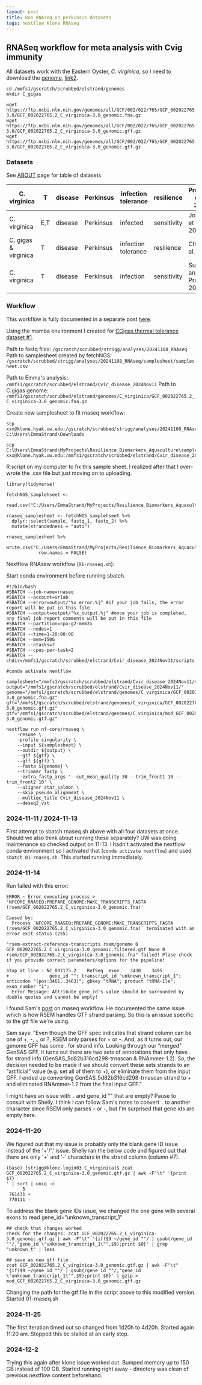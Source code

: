 ```yaml
---
layout: post
title: Run RNAseq on perkinsus datasets
tags: nextflow Klone RNAseq
---
```


## RNASeq workflow for meta analysis with Cvig immunity 

All datasets work with the Eastern Oyster, *C. virginica*, so I need to download the [genome](https://www.ncbi.nlm.nih.gov/datasets/genome/GCF_002022765.2/), [link2](https://ftp.ncbi.nlm.nih.gov/genomes/all/GCF/002/022/765/GCF_002022765.2_C_virginica-3.0/). 

```
cd /mmfs1/gscratch/scrubbed/elstrand/genomes
mkdir C_gigas

wget https://ftp.ncbi.nlm.nih.gov/genomes/all/GCF/002/022/765/GCF_002022765.2_C_virginica-3.0/GCF_002022765.2_C_virginica-3.0_genomic.fna.gz
wget https://ftp.ncbi.nlm.nih.gov/genomes/all/GCF/002/022/765/GCF_002022765.2_C_virginica-3.0/GCF_002022765.2_C_virginica-3.0_genomic.gff.gz
wget https://ftp.ncbi.nlm.nih.gov/genomes/all/GCF/002/022/765/GCF_002022765.2_C_virginica-3.0/GCF_002022765.2_C_virginica-3.0_genomic.gtf.gz
```

### Datasets

See [ABOUT](https://resilience-biomarkers-for-aquaculture.github.io/about/) page for table of datasets  

| C. virginica         | T   | disease | Perkinsus | infection tolerance | resilience  | Proestou et al. 2023       | https://doi.org/10.3389/fgene.2023.1054558        | https://www.ncbi.nlm.nih.gov/sra?LinkName=bioproject_sra_all&from_uid=894694 | SraRunTable.csv    |   |   |
|----------------------|-----|---------|-----------|---------------------|-------------|----------------------------|---------------------------------------------------|------------------------------------------------------------------------------|--------------------|---|---|
| C. virginica         | E,T | disease | Perkinsus | infected            | sensitivity | Johnson et al. 2020        | https://doi.org/10.3389/fmars.2020.00598          | https://www.ncbi.nlm.nih.gov/Traces/study/?acc=SRP246310&o=acc_s%3Aa         | SraRunTable(1).csv |   |   |
| C. gigas & virginica | T   | disease | Perkinsus | infection tolerance | resilience  | Chan et al. 2021           | 10.3389/fgene.2021.795706                         | https://www.ncbi.nlm.nih.gov/Traces/study/?acc=SAMN11031730&o=acc_s%3Aa      | SraRunTable(2).csv |   |   |
| C. virginica         | T   | disease | Perkinsus | infection           | sensitivity | Sullivan and Proestou 2021 | https://doi.org/10.1016/j.aquaculture.2021.736831 | https://www.ncbi.nlm.nih.gov/Traces/study/?acc=SRP301630&o=acc_s%3Aa         | SraRunTable(3).csv |   |   |


### Workflow 

This workflow is fully documented in a separate post [here](https://resilience-biomarkers-for-aquaculture.github.io/ES-RNAseq-pipeline-construction-post/).

Using the mamba environment I created for [CGigas thermal tolerance dataset #1](https://resilience-biomarkers-for-aquaculture.github.io/ES-RNAseq_with_reference_dataset1/). 

Path to fastq files: `/gscratch/scrubbed/strigg/analyses/20241108_RNAseq`   
Path to samplesheet created by fetchNGS: `/gscratch/scrubbed/strigg/analyses/20241108_RNAseq/samplesheet/samplesheet.csv` 

Path to Emma's analysis: `/mmfs1/gscratch/scrubbed/elstrand/Cvir_disease_2024Nov11`
Path to C.gigas genome: `/mmfs1/gscratch/scrubbed/elstrand/genomes/C_virginica/GCF_002022765.2_C_virginica-3.0_genomic.fna.gz`

Create new samplesheet to fit rnaseq workflow: 

```
scp xxx@klone.hyak.uw.edu:/gscratch/scrubbed/strigg/analyses/20241108_RNAseq/samplesheet/samplesheet.csv C:\Users\EmmaStrand\Downloads

scp C:\Users\EmmaStrand\MyProjects\Resilience_Biomarkers_Aquaculture\samplesheet_rnaseq_Cvir_disease_set1.csv xxx@klone.hyak.uw.edu:/mmfs1/gscratch/scrubbed/elstrand/Cvir_disease_2024Nov11/
```

R script on my computer to fix this sample sheet. I realized after that I over-wrote the .csv file but just moving on to uploading.

```
library(tidyverse)

fetchNGS_samplehseet <- 
  read.csv("C:/Users/EmmaStrand/MyProjects/Resilience_Biomarkers_Aquaculture/samplesheet_rnaseq_Cvir_disease_set1.csv") 

rnaseq_samplesheet <- fetchNGS_samplehseet %>%
  dplyr::select(sample, fastq_1, fastq_2) %>%
  mutate(strandedness = "auto")

rnaseq_samplesheet %>% 
  write.csv("C:/Users/EmmaStrand/MyProjects/Resilience_Biomarkers_Aquaculture/samplesheet_rnaseq_Cvir_disease_set1.csv",
            row.names = FALSE)
```


Nextflow RNAsew workflow (`01-rnaseq.sh`):

Start conda environment before running sbatch. 

```
#!/bin/bash
#SBATCH --job-name=rnaseq
#SBATCH --account=srlab
#SBATCH --error=output/"%x_error.%j" #if your job fails, the error report will be put in this file
#SBATCH --output=output/"%x_output.%j" #once your job is completed, any final job report comments will be put in this file
#SBATCH --partition=cpu-g2-mem2x
#SBATCH --nodes=1
#SBATCH --time=1-20:00:00
#SBATCH --mem=150G
#SBATCH --ntasks=7
#SBATCH --cpus-per-task=2
#SBATCH --chdir=/mmfs1/gscratch/scrubbed/elstrand/Cvir_disease_2024Nov11/scripts

#conda activate nextflow

samplesheet="/mmfs1/gscratch/scrubbed/elstrand/Cvir_disease_2024Nov11/samplesheet_rnaseq_Cvir_disease_set1.csv"
output="/mmfs1/gscratch/scrubbed/elstrand/Cvir_disease_2024Nov11/"
genome="/mmfs1/gscratch/scrubbed/elstrand/genomes/C_virginica/GCF_002022765.2_C_virginica-3.0_genomic.fna.gz"
gff="/mmfs1/gscratch/scrubbed/elstrand/genomes/C_virginica/GCF_002022765.2_C_virginica-3.0_genomic.gff.gz"
gtf="/mmfs1/gscratch/scrubbed/elstrand/genomes/C_virginica/mod_GCF_002022765.2_C_virginica-3.0_genomic.gtf.gz"

nextflow run nf-core/rnaseq \
    -resume \
    -profile singularity \
    --input ${samplesheet} \
    --outdir ${output} \
    --gtf ${gtf} \
    --gff ${gff} \
    --fasta ${genome} \
    --trimmer fastp \
    --extra_fastp_args '--cut_mean_quality 30 --trim_front1 10 --trim_front2 10' \
    --aligner star_salmon \
    --skip_pseudo_alignment \
    --multiqc_title Cvir_disease_2024Nov11 \
    --deseq2_vst
```

### 2024-11-11 / 2024-11-13

First attempt to sbatch rnaseq.sh above with all four datasets at once. Should we also think about running these separately? UW was doing maintenance so checked output on 11-13. I hadn't activated the nextflow conda environment so I activated that (`conda activate nextflow`) and used `sbatch 01-rnaseq.sh`. This started running immediately.

### 2024-11-14 

Run failed with this error:

```
ERROR ~ Error executing process > 'NFCORE_RNASEQ:PREPARE_GENOME:MAKE_TRANSCRIPTS_FASTA (rsem/GCF_002022765.2_C_virginica-3.0_genomic.fna)'

Caused by:
  Process `NFCORE_RNASEQ:PREPARE_GENOME:MAKE_TRANSCRIPTS_FASTA (rsem/GCF_002022765.2_C_virginica-3.0_genomic.fna)` terminated with an error exit status (255)

"rsem-extract-reference-transcripts rsem/genome 0 GCF_002022765.2_C_virginica-3.0_genomic.filtered.gtf None 0 rsem/GCF_002022765.2_C_virginica-3.0_genomic.fna" failed! Plase check if you provide correct parameters/options for the pipeline!

Stop at line : NC_007175.2    RefSeq  exon    3430    3495    .       +       .       gene_id ""; transcript_id "unknown_transcript_1"; anticodon "(pos:3461..3463)"; gbkey "tRNA"; product "tRNA-Ile"; exon_number "1";
  Error Message: Attribute gene_id's value should be surrounded by double quotes and cannot be empty!
```

I found Sam's [post](https://robertslab.github.io/sams-notebook/posts/2022/2022-03-25-Nextflow---Trials-and-Tribulations-of-Installing-and-Using-NF-Core-RNAseq/) on rnaseq workflow. He documented the same issue which is how RSEM handles GTF strand parsing. So this is an issue specific to the gtf file we're using.

Sam says: "Even though the GFF spec indicates that strand column can be one of +, -, ., or ?, RSEM only parses for + or -. And, as it turns out, our genome GFF has some . for strand info. Looking through our “merged” GenSAS GFF, it turns out there are two sets of annotations that only have . for strand info (GenSAS_5d82b316cd298-trnascan & RNAmmer-1.2). So, the decision needed to be made if we should convert these sets strands to an “artificial” value (e.g. set all of them to +), or eliminate them from the input GFF. I ended up converting GenSAS_5d82b316cd298-trnascan strand to + and eliminated RNAmmer-1.2 from the final input GFF."

I might have an issue with `.` and gene_id "" that are empty? Pause to consult with Shelly. I think I can follow Sam's notes to convert `.` to another character since RSEM only parses `+` or `-`, but I'm surprised that gene ids are empty here. 

### 2024-11-20 

We figured out that my issue is probably only the blank gene ID issue instead of the '+'/'.' issue. Shelly ran the below code and figured out that there are only '+' and '-' characters in the strand column (column #7).

```
(base) [strigg@klone-login03 C_virginica]$ zcat GCF_002022765.2_C_virginica-3.0_genomic.gtf.gz | awk -F"\t" '{print  $7}
' | sort | uniq -c
      5
 761431 +
 770111 -
```

To address the blank gene IDs issue, we changed the one gene with several exons to read gene_id="unknown_transcript_1"

```
## check that changes worked 
check for the changes: zcat GCF_002022765.2_C_virginica-3.0_genomic.gtf.gz | awk -F"\t" '{if($9 ~/gene_id ""/ ) gsub(/gene_id ""/,"gene_id \"unknown_transcript_1\"",$9);print $0}' | grep "unknown_t" | less

## save as new gtf file 
zcat GCF_002022765.2_C_virginica-3.0_genomic.gtf.gz | awk -F"\t" '{if($9 ~/gene_id ""/ ) gsub(/gene_id ""/,"gene_id \"unknown_transcript_1\"",$9);print $0}' | gzip > mod_GCF_002022765.2_C_virginica-3.0_genomic.gtf.gz
```

Changing the path for the gtf file in the script above to this modified version. Started 01-rnaseq.sh 

### 2024-11-25 

The first iteration timed out so changed from 1d20h to 4d20h. Started again 11:20 am. Stopped this bc stalled at an early step. 

### 2024-12-2 

Trying this again after klone issue worked out. Bumped memory up to 150 GB instead of 100 GB. Started running right away - directory was clean of previous nextflow content beforehand. 